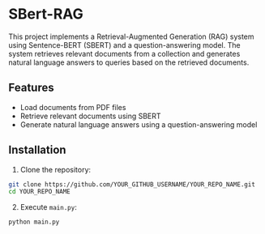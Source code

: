 # SBert-RAG

This project implements a Retrieval-Augmented Generation (RAG) system using Sentence-BERT (SBERT) and a question-answering model. The system retrieves relevant documents from a collection and generates natural language answers to queries based on the retrieved documents.

## Features

- Load documents from PDF files
- Retrieve relevant documents using SBERT
- Generate natural language answers using a question-answering model

## Installation

1. Clone the repository:

```sh
git clone https://github.com/YOUR_GITHUB_USERNAME/YOUR_REPO_NAME.git
cd YOUR_REPO_NAME
```

2. Execute `main.py`:
```sh
python main.py
```
